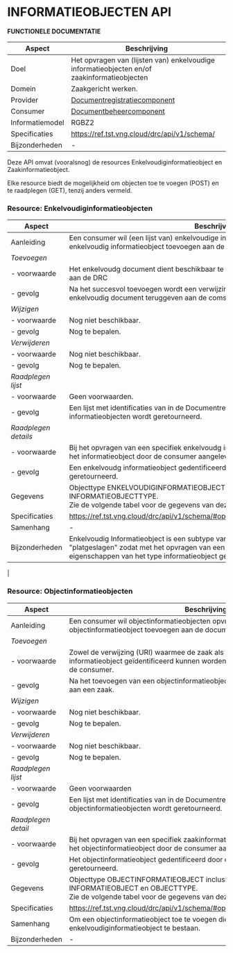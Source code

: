 INFORMATIEOBJECTEN  API
==========
**FUNCTIONELE DOCUMENTATIE**


| **Aspect**      | **Beschrijving**                                                                                                                                                                       |
|-----------------|----------------------------------------------------------------------------------------------------------------------------------------------------------------------------------------|
| Doel            | Het opvragen van (lijsten van) enkelvoudige informatieobjecten en/of zaakinformatieobjecten |
| Domein          | Zaakgericht werken.                                                                                             |
| Provider        | [Documentregistratiecomponent](https://www.gemmaonline.nl/index.php/GEMMA2/0.9/id-0e99ec6c-283a-4ec9-8efa-e11468e6b878) |
| Consumer        | [Documentbeheercomponent](https://www.gemmaonline.nl/index.php/GEMMA2/0.9/id-25ee9ea7-be66-4bdd-b40c-191777a88b35)  |
| Informatiemodel | RGBZ2  |
| Specificaties   | https://ref.tst.vng.cloud/drc/api/v1/schema/ |
| Bijzonderheden  | - |

Deze API omvat (vooralsnog) de resources Enkelvoudiginformatieobject en Zaakinformatieobject.

Elke resource biedt de mogelijkheid om objecten toe te voegen (POST) en te raadplegen (GET), tenzij anders vermeld.


### Resource: Enkelvoudiginformatieobjecten


| **Aspect**     | **Beschrijving**                                                                                                                                                                 |
|----------------|----------------------------------------------------------------------------------------------------------------------------------------------------------------------------------|
| Aanleiding     | Een consumer wil (een lijst van) enkelvoudige informatieobjecten opvragen uit of een enkelvoudig informatieobject toevoegen aan de documentregistratiecomponent DRC.            |
| *Toevoegen*    |      |
| - voorwaarde   | Het enkelvoudg document dient beschikbaar te zijn voordat dit toegevoegd kan worden aan de DRC         |
| - gevolg       | Na het succesvol toevoegen wordt een verwijzing in de vorm van een URI naar het enkelvoudig document teruggeven aan de comsumer.             |
| *Wijzigen*     |      |
| - voorwaarde   | Nog niet beschikbaar.         |
| - gevolg       | Nog te bepalen.             |
| *Verwijderen*  |      |
| - voorwaarde   | Nog niet beschikbaar.         |
| - gevolg       | Nog te bepalen.             |
| *Raadplegen lijst*   |      |
| - voorwaarde   | Geen voorwaarden.  |
| - gevolg       | Een lijst met identificaties van in de Documentregistratiecomponent opgeslagen informatieobjecten wordt geretourneerd.|
| *Raadplegen details*   |      |
| - voorwaarde   | Bij het opvragen van een specifiek enkelvoudg informatieobject moet de identificatie van het informatieobject door de consumer aangeleverd worden.     |
| - gevolg       | Een enkelvoudg informatieobject gedentificeerd door de aangeleverde identificatie wordt geretourneerd. |
| Gegevens       | Objecttype ENKELVOUDIGINFORMATIEOBJECT inclusief relatie naar INFORMATIEOBJECTTYPE.<br>Zie de volgende tabel voor de gegevens van deze resource                                 |
| Specificaties  | https://ref.tst.vng.cloud/drc/api/v1/schema/#operation/enkelvoudiginformatieobject_read   | 
| Samenhang      | - |
| Bijzonderheden | Enkelvoudig Informatieobject is een subtype van Informatieobject. Beide objecttypen zijn "platgeslagen" zodat met het opvragen van een enkelvoudiginformatieobject ook de eigenschappen van het type informatieobject geretourneerd worden.
|



### Resource: Objectinformatieobjecten


| **Aspect**     | **Beschrijving**                                                                                                                                                                 |
|----------------|----------------------------------------------------------------------------------------------------------------------------------------------------------------------------------|
| Aanleiding     | Een consumer wil objectinformatieobjecten opvragen uit of een objectinformatieobject toevoegen aan de documentregistratiecomponent DRC.            |
| *Toevoegen*    |      |
| - voorwaarde   | Zowel de verwijzing (URI) waarmee de zaak als de verwijzing (URI) waarmee het informatieobject geïdentificeerd kunnen worden moeten aangeleverd worden door de consumer.         |
| - gevolg       | Na het toevoegen van een objectinformatieobject is het informatieobject gekoppeld aan een zaak.|
| *Wijzigen*     |      |
| - voorwaarde   | Nog niet beschikbaar.         |
| - gevolg       | Nog te bepalen.             |
| *Verwijderen*  |      |
| - voorwaarde   | Nog niet beschikbaar.         |
| - gevolg       | Nog te bepalen.             |
| *Raadplegen lijst*   |      |
| - voorwaarde   | Geen voorwaarden   |
| - gevolg       | Een lijst met identificaties van in de Documentregistratiecomponent opgeslagen objectinformatieobjecten wordt geretourneerd. |
| *Raadplegen detail*   |      |
| - voorwaarde   | Bij het opvragen van een specifiek zaakinformatieobject moet de identificatie van het objectinformatieobject door de consumer aangeleverd worden.         |
| - gevolg       | Het objectinformatieobject gedentificeerd door de aangeleverde identificatie wordt geretourneerd.             |
| Gegevens       | Objecttype OBJECTINFORMATIEOBJECT inclusief relaties naar INFORMATIEOBJECT en OBJECTTYPE.<br>Zie de volgende tabel voor de gegevens van deze resource                                 |
| Specificaties  | https://ref.tst.vng.cloud/drc/api/v1/schema/#operation/objectinformatieobject_read   |
| Samenhang      | Om een objectinformatieobject toe te voegen dienen zowel het object als het enkelvoudiginformatieobject te bestaan. |
| Bijzonderheden | -  |
